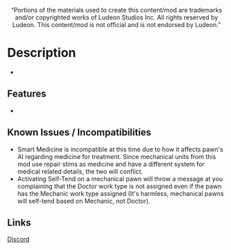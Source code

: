 <p align="center">
	“Portions of the materials used to create this content/mod are trademarks and/or copyrighted works of Ludeon Studios Inc. All rights reserved by Ludeon. This content/mod is not official and is not endorsed by Ludeon.”
</p>

# Description
*

## Features
*

## Known Issues / Incompatibilities
* Smart Medicine is incompatible at this time due to how it affects pawn's AI regarding medicine for treatment. Since mechanical units from this mod use repair stims as medicine and have a different system for medical related details, the two will conflict.
* Activating Self-Tend on a mechanical pawn will throw a message at you complaining that the Doctor work type is not assigned even if the pawn has the Mechanic work type assigned (It's harmless, mechanical pawns will self-tend based on Mechanic, not Doctor).

## Links
[Discord](https://discord.gg/udNCpbkABT)